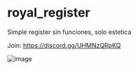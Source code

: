 # royal_register
Simple register sin funciones, solo estetica


Join: https://discord.gg/UHMNzQRpKQ


![image](![image](https://user-images.githubusercontent.com/94291066/167274115-def7554b-7966-4b98-9881-c5d4c2134611.png))

